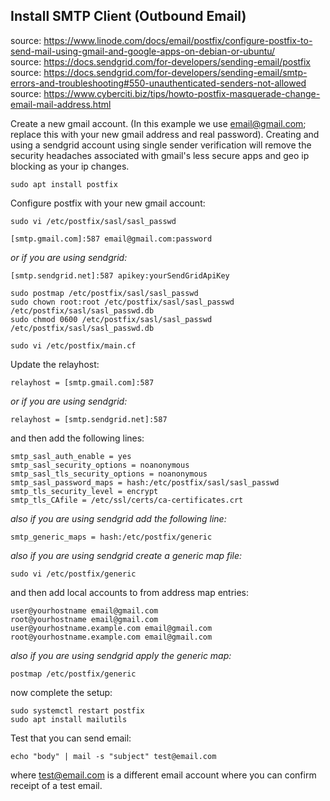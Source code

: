 ## Install SMTP Client (Outbound Email)

source: https://www.linode.com/docs/email/postfix/configure-postfix-to-send-mail-using-gmail-and-google-apps-on-debian-or-ubuntu/  
source: https://docs.sendgrid.com/for-developers/sending-email/postfix  
source: https://docs.sendgrid.com/for-developers/sending-email/smtp-errors-and-troubleshooting#550-unauthenticated-senders-not-allowed  
source: https://www.cyberciti.biz/tips/howto-postfix-masquerade-change-email-mail-address.html  

Create a new gmail account. (In this example we use email@gmail.com; replace this with your new gmail address and real password).  Creating and using a sendgrid account using single sender verification will remove the security headaches associated with gmail's less secure apps and geo ip blocking as your ip changes.

```console
sudo apt install postfix
```
Configure postfix with your new gmail account:
```console
sudo vi /etc/postfix/sasl/sasl_passwd
```
```
[smtp.gmail.com]:587 email@gmail.com:password
```
*or if you are using sendgrid:*
```
[smtp.sendgrid.net]:587 apikey:yourSendGridApiKey
```
```console
sudo postmap /etc/postfix/sasl/sasl_passwd
sudo chown root:root /etc/postfix/sasl/sasl_passwd /etc/postfix/sasl/sasl_passwd.db
sudo chmod 0600 /etc/postfix/sasl/sasl_passwd /etc/postfix/sasl/sasl_passwd.db
```
```console
sudo vi /etc/postfix/main.cf
```
Update the relayhost:
```
relayhost = [smtp.gmail.com]:587
```
*or if you are using sendgrid:* 
```
relayhost = [smtp.sendgrid.net]:587
```
and then add the following lines:
```
smtp_sasl_auth_enable = yes
smtp_sasl_security_options = noanonymous
smtp_sasl_tls_security_options = noanonymous
smtp_sasl_password_maps = hash:/etc/postfix/sasl/sasl_passwd
smtp_tls_security_level = encrypt
smtp_tls_CAfile = /etc/ssl/certs/ca-certificates.crt
```
*also if you are using sendgrid add the following line:*
```
smtp_generic_maps = hash:/etc/postfix/generic
```
*also if you are using sendgrid create a generic map file:*
```console
sudo vi /etc/postfix/generic
```
and then add local accounts to from address map entries:
```
user@yourhostname email@gmail.com
root@yourhostname email@gmail.com
user@yourhostname.example.com email@gmail.com
root@yourhostname.example.com email@gmail.com
```
*also if you are using sendgrid apply the generic map:*
```console
postmap /etc/postfix/generic
```
now complete the setup:
```console
sudo systemctl restart postfix
sudo apt install mailutils
```
Test that you can send email:
```console
echo "body" | mail -s "subject" test@email.com
```
where test@email.com is a different email account where you can confirm receipt of a test email.

